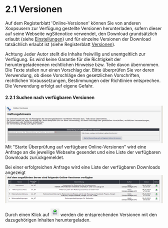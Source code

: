 # 2.1 Versionen

Auf dem Registerblatt 'Online-Versionen' können Sie von anderen Xoopsusern zur Verfügung gestellte Versionen herunterladen, sofern dieser auf seine Webseite wgSitenotice verwendet, den Download grundsätzlich erlaubt (siehe [Einstellungen](3preferences.md)) und für einzelne Versionen der Download tatsächlich erlaubt ist (siehe Registerblatt [Versionen](2admin_versions.md)).

Achtung
Jeder Autor stellt die Inhalte freiwillig und unentgeltlich zur Verfügung. Es wird keine Garantie für die Richtigkeit der heruntergeladenenen rechtlichen Hinweise bzw. Teile davon übernommen. Die Texte stellen nur einen Vorschlag dar. Bitte überprüfen Sie vor deren Verwendung, ob diese Vorschläge den gesetzlichen Vorschriften, rechtlichen Voraussetzungen, Bestimmungen oder Richtlinien entsprechen.
Die Verwendung erfolgt auf eigene Gefahr.
 
#### 2.2.1 Suchen nach verfügbaren Versionen
![](../assets/2admin_onlineversions_search.png)
Mit "Starte Überprüfung auf verfügbare Online-Versionen" wird eine Anfrage an die jeweilige Webseite gesendet und eine Liste der verfügbaren Downloads zurückgemeldet.

Bei einer erfolgreichen Anfrage wird eine Liste der verfügbaren Downloads angezeigt
![](../assets/2admin_onlineversions_list.png)

Durch einen Klick auf ![](../assets/2admin_onlineversions_btn.png) werden die entsprechenden Versionen mit den dazugehörigen Inhalten heruntergeladen.
